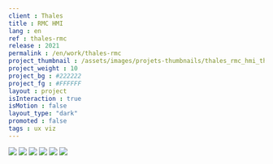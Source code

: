 ```yaml
---
client : Thales
title : RMC HMI
lang : en
ref : thales-rmc
release : 2021
permalink : /en/work/thales-rmc
project_thumbnail : /assets/images/projets-thumbnails/thales_rmc_hmi_thumb.webp
project_weight : 10
project_bg : #222222
project_fg : #FFFFFF
layout : project
isInteraction : true
isMotion : false
layout_type: "dark"
promoted : false
tags : ux viz
---
```


![](/assets/images/projets/thales_rmc_hmi-1.webp)
![](/assets/images/projets/thales_rmc_hmi-2.webp)
![](/assets/images/projets/thales_rmc_hmi-4.webp)
![](/assets/images/projets/thales_rmc_hmi-5.webp)
![](/assets/images/projets/thales_rmc_hmi-6.webp)
![](/assets/images/projets/thales_rmc_hmi-7.webp)